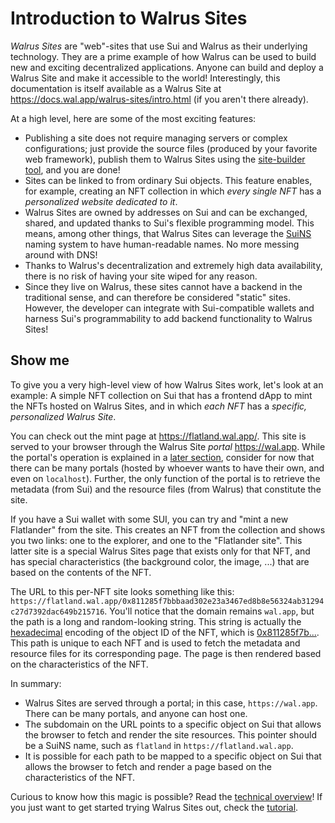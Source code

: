 # Introduction to Walrus Sites

*Walrus Sites* are "web"-sites that use Sui and Walrus as their underlying technology. They are a
prime example of how Walrus can be used to build new and exciting decentralized applications. Anyone
can build and deploy a Walrus Site and make it accessible to the world! Interestingly, this documentation
is itself available as a Walrus Site at <https://docs.wal.app/walrus-sites/intro.html> (if you
aren't there already).

At a high level, here are some of the most exciting features:

- Publishing a site does not require managing servers or complex configurations; just provide the
  source files (produced by your favorite web framework), publish them to Walrus Sites using the
  [site-builder tool](./overview.md#the-site-builder), and you are done!
- Sites can be linked to from ordinary Sui objects. This feature enables, for example, creating an
  NFT collection in which *every single NFT* has a *personalized website dedicated to it*.
- Walrus Sites are owned by addresses on Sui and can be exchanged, shared, and updated thanks to
  Sui's flexible programming model. This means, among other things, that Walrus Sites can leverage
  the [SuiNS](https://suins.io/) naming system to have human-readable names. No more messing around
  with DNS!
- Thanks to Walrus's decentralization and extremely high data availability, there is no risk of
  having your site wiped for any reason.
- Since they live on Walrus, these sites cannot have a backend in the traditional sense, and can
  therefore be considered "static" sites. However, the developer can integrate with Sui-compatible
  wallets and harness Sui's programmability to add backend functionality to Walrus Sites!

## Show me

To give you a very high-level view of how Walrus Sites work, let's look at an example: A simple
NFT collection on Sui that has a frontend dApp to mint the NFTs hosted on Walrus Sites, and in
which *each NFT* has a *specific, personalized Walrus Site*.

You can check out the mint page at <https://flatland.wal.app/>. This site is served to your
browser through the Walrus Site *portal* <https://wal.app>. While the portal's operation is
explained in a [later section](./portal.md), consider for now that there can be many portals (hosted
by whoever wants to have their own, and even on `localhost`). Further, the only function of the
portal is to retrieve the metadata (from Sui) and the resource files (from Walrus) that constitute
the site.

If you have a Sui wallet with some SUI, you can try and "mint a new Flatlander" from the site. This
creates an NFT from the collection and shows you two links: one to the explorer, and one to the
"Flatlander site". This latter site is a special Walrus Sites page that exists only for that NFT,
and has special characteristics (the background color, the image, ...) that are based on the
contents of the NFT.

The URL to this per-NFT site looks something like this:
`https://flatland.wal.app/0x811285f7bbbaad302e23a3467ed8b8e56324ab31294c27d7392dac649b215716`.
You'll notice that the domain remains `wal.app`, but the path is a long and random-looking
string. This string is actually the [hexadecimal](https://simple.wikipedia.org/wiki/Hexadecimal)
encoding of the object ID of the NFT, which is [0x811285f7b...][flatlander]. This path is unique to
each NFT and is used to fetch the metadata and resource files for its corresponding page. The page
is then rendered based on the characteristics of the NFT.

In summary:

- Walrus Sites are served through a portal; in this case, `https://wal.app`. There can be many
  portals, and anyone can host one.
- The subdomain on the URL points to a specific object on Sui that allows the browser to fetch and
  render the site resources. This pointer should be a SuiNS name, such as `flatland` in
  `https://flatland.wal.app`.
- It is possible for each path to be mapped to a specific object on Sui that allows the browser to
  fetch and render a page based on the characteristics of the NFT.

Curious to know how this magic is possible? Read the [technical overview](./overview.md)! If you
just want to get started trying Walrus Sites out, check the [tutorial](./tutorial.md).

[flatlander]: https://suiscan.xyz/mainnet/object/0x811285f7bbbaad302e23a3467ed8b8e56324ab31294c27d7392dac649b215716

